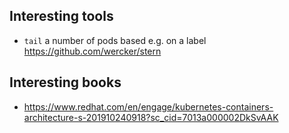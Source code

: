 ## Interesting tools
 
 * `tail` a number of pods based e.g. on a label https://github.com/wercker/stern

## Interesting books
 * https://www.redhat.com/en/engage/kubernetes-containers-architecture-s-201910240918?sc_cid=7013a000002DkSvAAK
